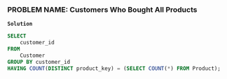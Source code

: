 ### PROBLEM NAME: Customers Who Bought All Products

**`Solution`**

```sql
SELECT
    customer_id
FROM
    Customer
GROUP BY customer_id
HAVING COUNT(DISTINCT product_key) = (SELECT COUNT(*) FROM Product);
```
